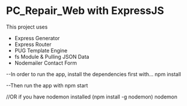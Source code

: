 # PC_Repair_Web with ExpressJS 


This project uses
- Express Generator
- Express Router
- PUG Template Engine
- fs Module & Pulling JSON Data
- Nodemailer Contact Form

--In order to run the app, install the dependencies first with...
npm install

--Then run the app with
npm start

//OR if you have nodemon installed (npm install -g nodemon)
nodemon
